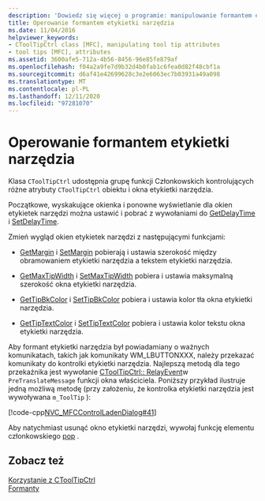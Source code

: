 ```yaml
---
description: 'Dowiedz się więcej o programie: manipulowanie formantem etykietki narzędzia'
title: Operowanie formantem etykietki narzędzia
ms.date: 11/04/2016
helpviewer_keywords:
- CToolTipCtrl class [MFC], manipulating tool tip attributes
- tool tips [MFC], attributes
ms.assetid: 3600afe5-712a-4b56-8456-96e85fe879af
ms.openlocfilehash: f04a2a9fe7d9b32d4b0fab1c6fea0d82f48cbf1a
ms.sourcegitcommit: d6af41e42699628c3e2e6063ec7b03931a49a098
ms.translationtype: MT
ms.contentlocale: pl-PL
ms.lasthandoff: 12/11/2020
ms.locfileid: "97281070"
---
```

# <a name="manipulating-the-tool-tip-control"></a>Operowanie formantem etykietki narzędzia

Klasa `CToolTipCtrl` udostępnia grupę funkcji Członkowskich kontrolujących różne atrybuty `CToolTipCtrl` obiektu i okna etykietki narzędzia.

Początkowe, wyskakujące okienka i ponowne wyświetlanie dla okien etykietek narzędzi można ustawić i pobrać z wywołaniami do [GetDelayTime](reference/ctooltipctrl-class.md#getdelaytime) i [SetDelayTime](reference/ctooltipctrl-class.md#setdelaytime).

Zmień wygląd okien etykietek narzędzi z następującymi funkcjami:

- [GetMargin](reference/ctooltipctrl-class.md#getmargin) i [SetMargin](reference/ctooltipctrl-class.md#setmargin) pobierają i ustawia szerokość między obramowaniem etykietki narzędzia a tekstem etykietki narzędzia.

- [GetMaxTipWidth](reference/ctooltipctrl-class.md#getmaxtipwidth) i [SetMaxTipWidth](reference/ctooltipctrl-class.md#setmaxtipwidth) pobiera i ustawia maksymalną szerokość okna etykietki narzędzia.

- [GetTipBkColor](reference/ctooltipctrl-class.md#gettipbkcolor) i [SetTipBkColor](reference/ctooltipctrl-class.md#settipbkcolor) pobiera i ustawia kolor tła okna etykietki narzędzia.

- [GetTipTextColor](reference/ctooltipctrl-class.md#gettiptextcolor) i [SetTipTextColor](reference/ctooltipctrl-class.md#settiptextcolor) pobiera i ustawia kolor tekstu okna etykietki narzędzia.

Aby formant etykietki narzędzia był powiadamiany o ważnych komunikatach, takich jak komunikaty WM_LBUTTONXXX, należy przekazać komunikaty do kontrolki etykietki narzędzia. Najlepszą metodą dla tego przekaźnika jest wywołanie [CToolTipCtrl:: RelayEvent](reference/ctooltipctrl-class.md#relayevent)w `PreTranslateMessage` funkcji okna właściciela. Poniższy przykład ilustruje jedną możliwą metodę (przy założeniu, że kontrolka etykietki narzędzia jest wywoływana `m_ToolTip` ):

[!code-cpp[NVC_MFCControlLadenDialog#41](codesnippet/cpp/manipulating-the-tool-tip-control_1.cpp)]

Aby natychmiast usunąć okno etykietki narzędzi, wywołaj funkcję elementu członkowskiego [pop](reference/ctooltipctrl-class.md#pop) .

## <a name="see-also"></a>Zobacz też

[Korzystanie z CToolTipCtrl](using-ctooltipctrl.md)<br/>
[Formanty](controls-mfc.md)
